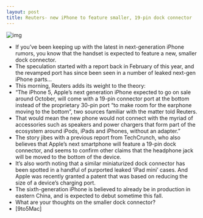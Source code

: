 ```yaml
---
layout: post
title: Reuters- new iPhone to feature smaller, 19-pin dock connector
---
```

![img](http://media.idownloadblog.com/wp-content/uploads/2012/07/iPhone-5-engineering-sample-KitGuru-002.jpg)
* If you’ve been keeping up with the latest in next-generation iPhone rumors, you know that the handset is expected to feature a new, smaller dock connector.
* The speculation started with a report back in February of this year, and the revamped port has since been seen in a number of leaked next-gen iPhone parts…
* This morning, Reuters adds its weight to the theory:
* “The iPhone 5, Apple’s next generation iPhone expected to go on sale around October, will come with a 19-pin connector port at the bottom instead of the proprietary 30-pin port “to make room for the earphone moving to the bottom”, two sources familiar with the matter told Reuters.
* That would mean the new phone would not connect with the myriad of accessories such as speakers and power chargers that form part of the ecosystem around iPods, iPads and iPhones, without an adapter.”
* The story jibes with a previous report from TechCrunch, who also believes that Apple’s next smartphone will feature a 19-pin dock connector, and seems to confirm other claims that the headphone jack will be moved to the bottom of the device.
* It’s also worth noting that a similar miniaturized dock connector has been spotted in a handful of purported leaked ‘iPad mini’ cases. And Apple was recently granted a patent that was based on reducing the size of a device’s charging port.
* The sixth-generation iPhone is believed to already be in production in eastern China, and is expected to debut sometime this fall.
* What are your thoughts on the smaller dock connector?
* [9to5Mac]

